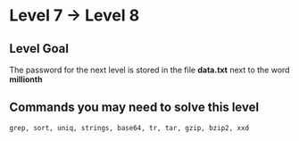 # Level 7 -> Level 8

## Level Goal

The password for the next level is stored in the file **data.txt** next to the word **millionth**

## Commands you may need to solve this level

`grep, sort, uniq, strings, base64, tr, tar, gzip, bzip2, xxd`
